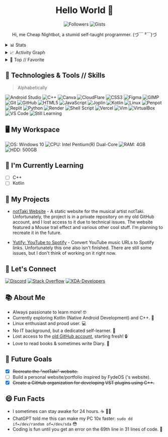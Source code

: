 <h1 align='center'> Hello World 👋 </h1>

<p align='center'>
 <img src='https://img.shields.io/github/followers/CheapNightbot.svg?style=social&label=Follow&maxAge=2592000' alt='Followers' />
 <img src='https://badges.pufler.dev/gists/CheapNightbot' alt='Gists' />
<!-- <img src='' alt='' /> -->
</p>

<p align='center'> Hi, me Cheap Nightbot, a stumid self-taught programmer. (づ￣ ³￣)づ </p>

<details>
 <summary>📊 Stats</summary>
<br>
 
 |![CheapNightbot's GitHub stats](https://github-readme-stats.vercel.app/api?username=CheapNightbot&show_icons=true&theme=tokyonight)|![Top Langs](https://github-readme-stats.vercel.app/api/top-langs/?username=CheapNightbot&size_weight=0.5&count_weight=0.5&layout=compact&theme=tokyonight)|
 | --------------------------------------------------------------------------------------------------------------------------------- | --------------------------------------------------------------------------------------------------------------------------------------------------------- |
</details>

<details>
 <summary>📈 Activity Graph</summary>
 <br>
 
 ![Activity Graph](https://github-readme-activity-graph.vercel.app/graph?username=CheapNightbot&theme=tokyo-night)
 
</details>

<details>
 <summary>📌 Top // Favorite</summary>
 <br/>
 
 [![Skills // Tools](https://skillicons.dev/icons?i=bash,linux,python,replit,vim)](#)
 
</details>

## 🔧 Technologies & Tools // Skills

> Alphabetically

![Android Studio](https://img.shields.io/badge/-Android%20Studio%20🔰-3DDC84?style=flat&logo=android-studio&logoColor=white)
![C++](https://img.shields.io/badge/-C++%20🔰-00599C?style=flat&logo=c%2B%2B&logoColor=white)
![Canva](https://img.shields.io/badge/Canva-%2300C4CC.svg?&style=flat&logo=Canva&logoColor=white)
![CloudFlare](https://img.shields.io/badge/Cloudflare%20🔰-F38020?style=flat&logo=Cloudflare&logoColor=white)
![CSS3](https://img.shields.io/badge/-CSS3-1572B6?style=flat&logo=css3&logoColor=white)
![Figma](https://img.shields.io/badge/-Figma-F24E1E?style=flat&logo=figma&logoColor=white)
![GIMP](https://img.shields.io/badge/gimp-5C5543?style=flat&logo=gimp&logoColor=white)
![Git](https://img.shields.io/badge/-Git-F05032?style=flat&logo=git&logoColor=white)
![GitHub](https://img.shields.io/badge/-GitHub-181717?style=flat&logo=github&logoColor=white)
![HTML5](https://img.shields.io/badge/-HTML5-E34F26?style=flat&logo=html5&logoColor=white)
![JavaScript](https://img.shields.io/badge/-JavaScript-F7DF1E?style=flat&logo=javascript&logoColor=white)
![Joplin](https://img.shields.io/badge/Joplin-1071D3?style=flat&logo=joplin&logoColor=white)
![Kotlin](https://img.shields.io/badge/-Kotlin%20🔰-0095D5?style=flat&logo=kotlin&logoColor=white)
![Linux](https://img.shields.io/badge/-Linux-FCC624?style=flat&logo=linux&logoColor=white)
![Penpot](https://img.shields.io/badge/-Penpot%20🔰-ec4e79?style=flat&logo=penpot&logoColor=white)
![Replit](https://img.shields.io/badge/replit-667881?style=flat&logo=replit&logoColor=white)
![Python](https://img.shields.io/badge/-Python-3776AB?style=flat&logo=python&logoColor=white)
![Render](https://img.shields.io/badge/Render%20🔰-46E3B7?style=flat&logo=render&logoColor=white)
![Shell Script](https://img.shields.io/badge/Shell_Script-121011?style=flat&logo=gnu-bash&logoColor=white)
![Vercel](https://img.shields.io/badge/Vercel%20🔰-000000?style=flat&logo=vercel&logoColor=white)
![Vim](https://img.shields.io/badge/VIM-%2311AB00.svg?&style=flat&logo=vim&logoColor=white)
![VirtualBox](https://img.shields.io/badge/-VirtualBox-183A61?style=flat&logo=virtualbox&logoColor=white)
![VS Code](https://img.shields.io/badge/-VS%20Code-007ACC?style=flat&logo=visual-studio-code&logoColor=white)
![Still Learning](https://img.shields.io/badge/🔰-still%20learning-blue)

## 🖥 My Workspace

![OS: Windows 10](https://img.shields.io/badge/Windows_10_+_WSL-0078D6?style=for-the-badge&logo=windows&logoColor=white)
![CPU: Intel Pentium(R) Dual-Core](https://img.shields.io/badge/Intel%20Pentium(R)%20Dual–Core%20E5700-0071C5?style=for-the-badge&logo=intel&logoColor=white)
![RAM: 4GB](https://img.shields.io/badge/RAM-4GB-%230071C5?&style=for-the-badge&logoColor=white)
![HDD: 500GB](https://img.shields.io/badge/HDD-500GB-%230071C5?&style=for-the-badge&logoColor=white)

## 🌱 I'm Currently Learning

- [ ] C++
- [ ] Kotlin

## 🚀 My Projects

- [notTaki Website](https://nottaki.pages.dev/) - A static website for the musical artist notTaki. Unfortunately, the project is in a private repository on my old GitHub account, and I lost access to it due to technical issues. The website featured a Mouse trail effect and various other cool stuff. I'm planning to recreate it in the future.

- [Yutify: YouTube to Spotify](https://github.com/CheapNightbot-zz/Yutify) - Convert YouTube music URLs to Spotify links. Unfortunately this one also isn't finished. There are still some issues, but I don't think of working on it right now.

## 💬 Let's Connect

[![Discord](https://img.shields.io/badge/-Discord-7289DA?style=for-the-badge&logo=discord&logoColor=white)](https://discord.com/users/1178070969793904802)
[![Stack Overflow](https://img.shields.io/badge/-Stackoverflow-FE7A16?style=for-the-badge&logo=stack-overflow&logoColor=white)](https://stackoverflow.com/users/23022179/cheap-nightbot)
[![XDA-Developers](https://img.shields.io/badge/xda%20developers-2DAAE9?style=for-the-badge&logo=xda-developers&logoColor=white)](https://xdaforums.com/m/cheap-nightbot.12758942/)
<!-- [![LinkedIn](https://img.shields.io/badge/-LinkedIn-0077B5?style=flat&logo=linkedin&logoColor=white)](https://www.linkedin.com/in/) Me habe to verify da acc. -->

## 📚 About Me

- Always passionate to learn more! 🤓
- Currently exploring Kotlin (Native Android Development) and C++. 🚀
- Linux enthusiast and proud user. 💻
- No IT background, but a dedicated self-learner. 🚀
- Lost access to the [old GitHub account](https://github.com/CheapNightbot-zz/), starting fresh! 🔒
- Love to read books & sometimes write Diary. 📖

## 🚀 Future Goals

- [x] ~~Recreate the "notTaki" website.~~
- [ ] Build a personal website/portfolio inspired by FydeOS ('s website).
- [x] ~~Create a GitHub organization for developing VST plugins using C++.~~
 
## 😄 Fun Facts

- I sometimes can stay awake for 24 hours. ☕ 👨‍💻
- ChatGPT told me this can make my PC 10x faster: `sudo dd if=/dev/random of=/dev/sda` 😳
- Coding is fun until you get an error on the 69th line in 31 lines of code. 🙂

